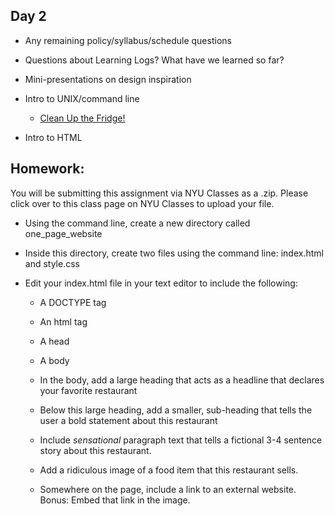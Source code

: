 ## Day 2

* Any remaining policy/syllabus/schedule questions

* Questions about Learning Logs? What have we learned so far?

* Mini-presentations on design inspiration

* Intro to UNIX/command line
  * [Clean Up the Fridge!](https://github.com/sarahrose26/command-line-refrigerator-lab)

* Intro to HTML

## Homework: 

You will be submitting this assignment via NYU Classes as a .zip. Please click over to this class page on NYU Classes to upload your file.

* Using the command line, create a new directory called one_page_website

* Inside this directory, create two files using the command line: index.html and style.css

* Edit your index.html file in your text editor to include the following:
  * A DOCTYPE tag
  
  * An html tag
  
  * A head
  
  * A body
  
  * In the body, add a large heading that acts as a headline that declares your favorite restaurant
  
  * Below this large heading, add a smaller, sub-heading that tells the user a bold statement about this restaurant
  
  * Include *sensational* paragraph text that tells a fictional 3-4 sentence story about this restaurant.
  
  * Add a ridiculous image of a food item that this restaurant sells.
  
  * Somewhere on the page, include a link to an external website. Bonus: Embed that link in the image.
  
  

